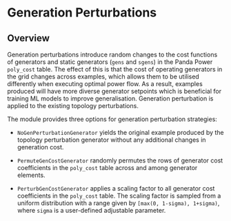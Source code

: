 # Generation Perturbations

## Overview
Generation perturbations introduce random changes to the cost functions of generators and static generators (`gens` and `sgens`) in the Panda Power `poly_cost` table.  The effect of this is that the cost of operating generators in the grid changes across examples, which allows them to be utilised differently when executing optimal power flow.  As a result, examples produced will have more diverse generator setpoints which is beneficial for training ML models to improve generalisation.  Generation perturbation is applied to the existing topology perturbations.

The module provides three options for generation perturbation strategies:

- `NoGenPerturbationGenerator` yields the original example produced by the topology perturbation generator without any additional changes in generation cost.

- `PermuteGenCostGenerator` randomly permutes the rows of generator cost coefficients in the `poly_cost` table across and among generator elements.

- `PerturbGenCostGenerator` applies a scaling factor to all generator cost coefficients in the `poly_cost` table.  The scaling factor is sampled from a uniform distribution with a range given by `[max(0, 1-sigma), 1+sigma)`, where `sigma` is a user-defined adjustable parameter.
